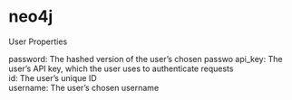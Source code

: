 # neo4j
User Properties   


password: The hashed version of the user’s chosen passwo
api_key: The user’s API key, which the user uses to authenticate requests  
id: The user’s unique ID  
username: The user’s chosen username  
